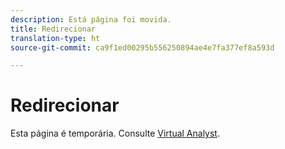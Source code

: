 ```yaml
---
description: Está página foi movida.
title: Redirecionar
translation-type: ht
source-git-commit: ca9f1ed00295b556250894ae4e7fa377ef8a593d

---
```



# Redirecionar

Esta página é temporária. Consulte [Virtual Analyst](../virtual-analyst.md).
